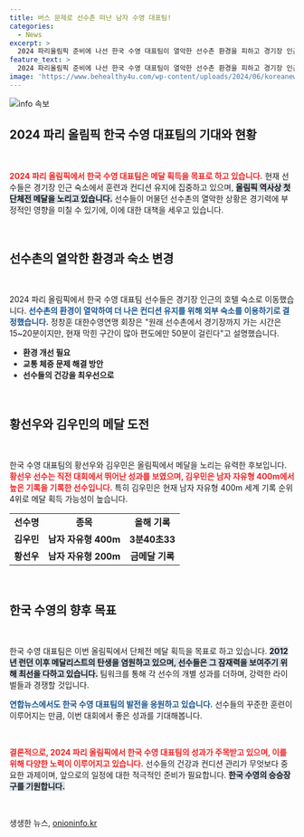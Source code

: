 ```yaml
---
title: 버스 문제로 선수촌 떠난 남자 수영 대표팀!
categories:
  - News
excerpt: >
  2024 파리올림픽 준비에 나선 한국 수영 대표팀이 열악한 선수촌 환경을 피하고 경기장 인근 호텔로 숙소를 이동한다. 황선우와 김우민을 포함한 선수들은 컨디션 유지를 위해 이색적인 결정을 내렸다. 메달 기대감이 높은 이들이 올림픽에서는 어떤 성과를 낼지 주목된다!
feature_text: >
  2024 파리올림픽 준비에 나선 한국 수영 대표팀이 열악한 선수촌 환경을 피하고 경기장 인근 호텔로 숙소를 이동한다. 황선우와 김우민을 포함한 선수들은 컨디션 유지를 위해 이색적인 결정을 내렸다. 메달 기대감이 높은 이들이 올림픽에서는 어떤 성과를 낼지 주목된다!
image: 'https://www.behealthy4u.com/wp-content/uploads/2024/06/koreanews.jpg'
---
```


<p><img src="https://www.behealthy4u.com/wp-content/uploads/2024/06/koreanews.jpg" alt="info 속보" /></p>

<h2 data-ke-size="size26">2024 파리 올림픽 한국 수영 대표팀의 기대와 현황</h2>

<p data-ke-size="size16">&nbsp;</p>

<p><b><span style="color: #ee2323;">2024 파리 올림픽에서 한국 수영 대표팀은 메달 획득을 목표로 하고 있습니다.</span></b> 현재 선수들은 경기장 인근 숙소에서 훈련과 컨디션 유지에 집중하고 있으며, <b><span style="background-color: #21538527;">올림픽 역사상 첫 단체전 메달을 노리고 있습니다.</span></b> 선수들이 머물던 선수촌의 열악한 상황은 경기력에 부정적인 영향을 미칠 수 있기에, 이에 대한 대책을 세우고 있습니다.</p>

<p data-ke-size="size16">&nbsp;</p>

<h2 data-ke-size="size26">선수촌의 열악한 환경과 숙소 변경</h2>

<p data-ke-size="size16">&nbsp;</p>

<p>2024 파리 올림픽에서 한국 수영 대표팀 선수들은 경기장 인근의 호텔 숙소로 이동했습니다. <b><span style="color: #1a5490;">선수촌의 환경이 열악하여 더 나은 컨디션 유지를 위해 외부 숙소를 이용하기로 결정했습니다.</span></b> 정창훈 대한수영연맹 회장은 "원래 선수촌에서 경기장까지 가는 시간은 15~20분이지만, 현재 막힌 구간이 많아 편도에만 50분이 걸린다"고 설명했습니다.</p>

<ul>
    <li><b>환경 개선 필요</b></li>
    <li><b>교통 체증 문제 해결 방안</b></li>
    <li><b>선수들의 건강을 최우선으로</b></li>
</ul>

<p data-ke-size="size16">&nbsp;</p>

<h2 data-ke-size="size26">황선우와 김우민의 메달 도전</h2>

<p data-ke-size="size16">&nbsp;</p>

<p>한국 수영 대표팀의 황선우와 김우민은 올림픽에서 메달을 노리는 유력한 후보입니다. <b><span style="color: #ee2323;">황선우 선수는 직전 대회에서 뛰어난 성과를 보였으며, 김우민은 남자 자유형 400m에서 높은 기록을 기록한 선수입니다.</span></b> 특히 김우민은 현재 남자 자유형 400m 세계 기록 순위 4위로 메달 획득 가능성이 높습니다.</p>

<table>
    <tr>
        <td style="text-align: center; height: 17px;"><b>선수명</b></td>
        <td style="text-align: center; height: 17px;"><b>종목</b></td>
        <td style="text-align: center; height: 17px;"><b>올해 기록</b></td>
    </tr>
    <tr>
        <td style="text-align: center; height: 17px;"><b>김우민</b></td>
        <td style="text-align: center; height: 17px;"><b>남자 자유형 400m</b></td>
        <td style="text-align: center; height: 17px;"><b>3분40초33</b></td>
    </tr>
    <tr>
        <td style="text-align: center; height: 17px;"><b>황선우</b></td>
        <td style="text-align: center; height: 17px;"><b>남자 자유형 200m</b></td>
        <td style="text-align: center; height: 17px;"><b>금메달 기록</b></td>
    </tr>
</table>

<p data-ke-size="size16">&nbsp;</p>

<h2 data-ke-size="size26">한국 수영의 향후 목표</h2>

<p data-ke-size="size16">&nbsp;</p>

<p>한국 수영 대표팀은 이번 올림픽에서 단체전 메달 획득을 목표로 하고 있습니다. <b><span style="background-color: #21538527;">2012년 런던 이후 메달리스트의 탄생을 염원하고 있으며, 선수들은 그 잠재력을 보여주기 위해 최선을 다하고 있습니다.</span></b> 팀워크를 통해 각 선수의 개별 성과를 더하며, 강력한 라이벌들과 경쟁할 것입니다.</p>

<p><b><span style="color: #1a5490;">연합뉴스에서도 한국 수영 대표팀의 발전을 응원하고 있습니다.</span></b> 선수들의 꾸준한 훈련이 이루어지는 만큼, 이번 대회에서 좋은 성과를 기대해봅니다.</p>

<p data-ke-size="size16">&nbsp;</p>

<p><b><span style="color: #ee2323;">결론적으로, 2024 파리 올림픽에서 한국 수영 대표팀의 성과가 주목받고 있으며, 이를 위해 다양한 노력이 이루어지고 있습니다.</span></b> 선수들의 건강과 컨디션 관리가 무엇보다 중요한 과제이며, 앞으로의 일정에 대한 적극적인 준비가 필요합니다. <b><span style="background-color: #21538527;">한국 수영의 승승장구를 기원합니다.</span></b></p>

<p data-ke-size="size16">&nbsp;</p>
생생한 뉴스, <a href="https://onioninfo.kr" rel="dofollow">onioninfo.kr</a>


